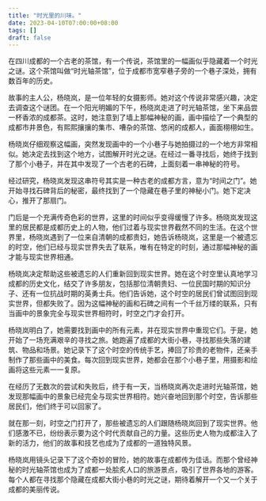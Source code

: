 ```yaml
---
title: "时光里的川味。"
date: 2023-04-10T07:00:00+08:00
tags: []
draft: false
---
```


在四川成都的一个古老的茶馆，有一个传说，茶馆里的一幅画似乎隐藏着一个时光之谜。这个茶馆叫做“时光轴茶馆”，位于成都市宽窄巷子旁的一个巷子深处，拥有数百年的历史。

故事的主人公，杨晓岚，是一位年轻的女摄影师。她对这个传说非常感兴趣，决定去调查这个谜团。在一个阳光明媚的下午，杨晓岚走进了时光轴茶馆，坐下来品尝一杯香浓的成都茶。这时，她注意到了墙上那幅神秘的画，画中描绘了一个典型的成都市井景色，有熙熙攘攘的集市、嘈杂的茶馆、悠闲的成都人，画面栩栩如生。

杨晓岚仔细观察这幅画，突然发现画中的一个小巷子与她拍摄过的一个地方非常相似。她决定去找到这个地方，试图解开时光之谜。在经过一番寻找后，她终于找到了那个小巷子，并在其中发现了一个古老的石碑，上面刻着一串神秘的符号。

经过研究，杨晓岚发现这串符号其实是一种古老的成都方言，意为“时间之门”。她开始寻找石碑背后的秘密，最终找到了一个隐藏在巷子里的神秘小门。她下定决心，推开了那扇门。

门后是一个充满传奇色彩的世界，这里的时间似乎变得缓慢了许多。杨晓岚发现这里的居民都是成都历史上的人物，他们过着与现实世界截然不同的生活。在这个世界里，杨晓岚遇到了一位来自清朝的成都贵妇，她告诉杨晓岚，这里是一个被遗忘的时空，他们已经与现实世界失去了联系，唯有在特定的时刻，通过那幅神秘的画才能与现实世界相通。

杨晓岚决定帮助这些被遗忘的人们重新回到现实世界。她在这个时空里认真地学习成都的历史文化，结交了许多朋友，包括那位清朝贵妇、一位民国时期的知识分子、还有一位抗战时期的英勇士兵。他们告诉她，这个时空的居民们曾试图回到现实世界，但都失败了。因为这幅神秘的画和石碑之间有一个千丝万缕的联系，只有当画中的景象完全与现实世界相符时，时空之门才会打开。

杨晓岚明白了，她需要找到画中的所有元素，并在现实世界中重现它们。于是，她开始了一场充满艰辛的寻找之旅。她跑遍了成都的大街小巷，寻找那些失落的建筑、物品和场景。她记录下了这个时空的传统手艺，捧回了珍贵的老物件，还亲手制作了那些画中的美食。每次回到现实世界，她都会在那个小巷子里，用摄影和绘画将这些元素一一复原。

在经历了无数次的尝试和失败后，终于有一天，当杨晓岚再次走进时光轴茶馆，她发现那幅画中的景象已经完全与现实世界相符。她兴奋地回到那个时空，告诉那些居民们，他们终于可以回家了。

就在那一刻，时空之门打开了，那些被遗忘的人们跟随杨晓岚回到了现实世界。他们感激不已，纷纷表示要为这个时代贡献自己的力量。这些历史人物为成都注入了新的活力，他们的故事和技艺也成为了成都的一道独特风景。

杨晓岚用镜头记录下了这个奇妙的冒险，她的故事在成都传为佳话。而那个曾经神秘的时光轴茶馆也成为了成都一处脍炙人口的旅游景点，吸引了世界各地的游客。每个人都在寻找那个隐藏在成都大街小巷的时光之谜，期待着解开一个又一个关于成都的美丽传说。